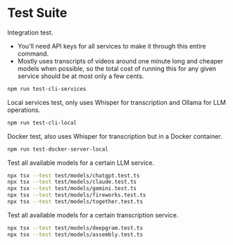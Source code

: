 # Test Suite

Integration test.

- You'll need API keys for all services to make it through this entire command.
- Mostly uses transcripts of videos around one minute long and cheaper models when possible, so the total cost of running this for any given service should be at most only a few cents.

```bash
npm run test-cli-services
```

Local services test, only uses Whisper for transcription and Ollama for LLM operations.

```bash
npm run test-cli-local
```

Docker test, also uses Whisper for transcription but in a Docker container.

```bash
npm run test-docker-server-local
```

Test all available models for a certain LLM service.

```bash
npx tsx --test test/models/chatgpt.test.ts
npx tsx --test test/models/claude.test.ts
npx tsx --test test/models/gemini.test.ts
npx tsx --test test/models/fireworks.test.ts
npx tsx --test test/models/together.test.ts
```

Test all available models for a certain transcription service.

```bash
npx tsx --test test/models/deepgram.test.ts
npx tsx --test test/models/assembly.test.ts
```